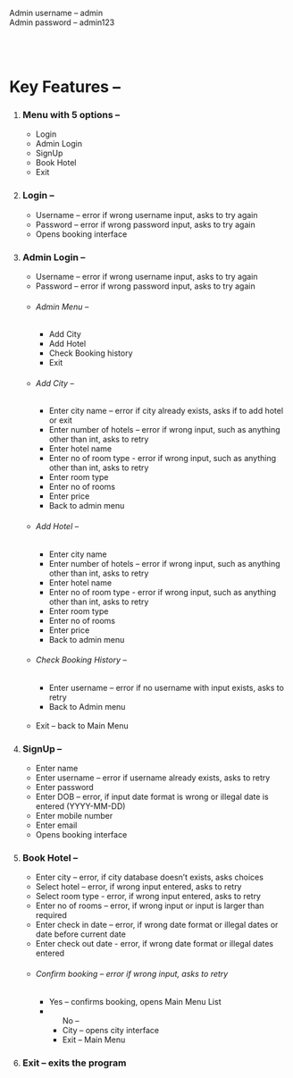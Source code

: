 Admin username –  admin<br>
Admin password –   admin123 <br><br><br><br>




<h1>Key Features – </h1>

<ol>
	<li><h3>Menu with 5 options –</h3>
  <ul>
<li>	Login
<li>	Admin Login
<li>	SignUp
<li>	Book Hotel
<li>	Exit
</ul>

<li><h3>	Login –</h3>
<ul>
<li>Username – error if wrong username input, asks to try again
<li>	Password – error if wrong password input, asks to try again
<li>	Opens booking interface
</ul>

<li><h3>	Admin Login – </h3>
<ul>
<li>	Username – error if wrong username input, asks to try again 
<li>	Password – error if wrong password input, asks to try again
<li><h6>	Admin Menu –</h6>
<ul>
<li>	Add City
<li>	Add Hotel
<li>	Check Booking history
<li>	Exit
</ul>
<li><h6>	Add City –</h6>
<ul>
<li>	Enter city name – error if city already exists, asks if to add hotel or exit
<li>	Enter number of hotels – error if wrong input, such as anything other than int, asks to retry
<li>	Enter hotel name
<li>	Enter no of room type - error if wrong input, such as anything other than int, asks to retry
<li>	Enter room type
<li>	Enter no of rooms
<li>	Enter price
<li>	Back to admin menu
</ul>
<li><h6>	Add Hotel – </h6>
<ul>
<li>	Enter city name 
<li>	Enter number of hotels – error if wrong input, such as anything other than int, asks to retry
<li>	Enter hotel name
<li>	Enter no of room type - error if wrong input, such as anything other than int, asks to retry
<li>	Enter room type
<li>	Enter no of rooms
<li>	Enter price
<li>	Back to admin menu
</ul>

<li><h6>	Check Booking History –</h6> 
<ul>
<li>  Enter username – error if no username with input exists, asks to retry
<li>	Back to Admin menu
</ul><br>
<li>	Exit – back to Main Menu
</ul>

<li><h3>	SignUp –</h3>
<ul>
<li>	Enter name
<li>	Enter username – error if username already exists, asks to retry
<li>	Enter password
<li>	Enter DOB – error, if input date format is wrong or illegal date is entered (YYYY-MM-DD)
<li>	Enter mobile number 
<li>	Enter email 
<li>	Opens booking interface
</ul>

<li><h3>	Book Hotel – </h3>
<ul>
<li>	Enter city – error, if city database doesn’t exists, asks choices
<li>	Select hotel – error, if wrong input entered, asks to retry
<li>	Select room type - error, if wrong input entered, asks to retry
<li>	Enter no of rooms – error, if wrong input or input is larger than required
<li>	Enter check in date – error, if wrong date format or illegal dates or date before current date
<li>	Enter check out date - error, if wrong date format or illegal dates entered
<li><h6>	Confirm booking – error if wrong input, asks to retry</h6>
<ul>
<li>	Yes – confirms booking, opens Main Menu List
<li>
<ul>No – 
<li>	City – opens city interface
<li>	Exit – Main Menu
</ul>
</ul>
</ul>

<li><h3>	Exit – exits the program</h3>
</ol>
